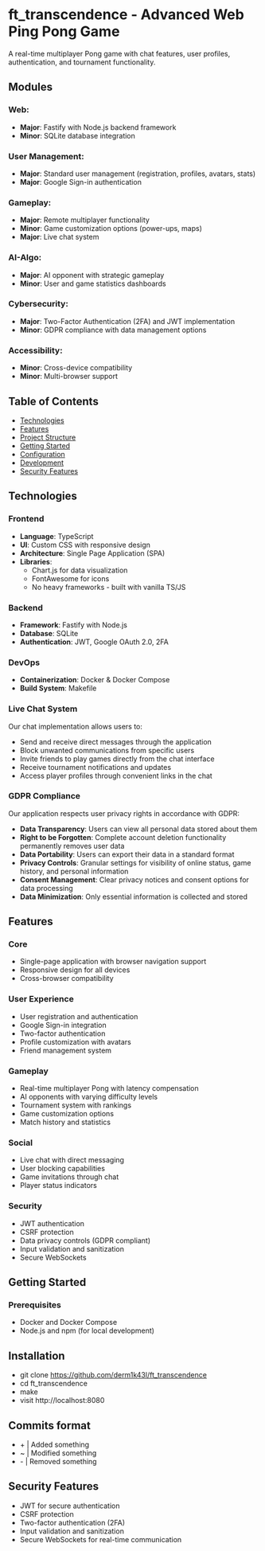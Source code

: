 # ft_transcendence - Advanced Web Ping Pong Game

A real-time multiplayer Pong game with chat features, user profiles, authentication, and tournament functionality.

## Modules
### Web:
- **Major**: Fastify with Node.js backend framework
- **Minor**: SQLite database integration

### User Management:
- **Major**: Standard user management (registration, profiles, avatars, stats)
- **Major**: Google Sign-in authentication

### Gameplay:
- **Major**: Remote multiplayer functionality
- **Minor**: Game customization options (power-ups, maps)
- **Major**: Live chat system

### AI-Algo:
- **Major**: AI opponent with strategic gameplay
- **Minor**: User and game statistics dashboards

### Cybersecurity:
- **Major**: Two-Factor Authentication (2FA) and JWT implementation
- **Minor**: GDPR compliance with data management options

### Accessibility:
- **Minor**: Cross-device compatibility
- **Minor**: Multi-browser support

## Table of Contents
- [Technologies](#technologies)
- [Features](#features)
- [Project Structure](#project-structure)
- [Getting Started](#getting-started)
- [Configuration](#configuration)
- [Development](#development)
- [Security Features](#security-features)

## Technologies

### Frontend
- **Language**: TypeScript
- **UI**: Custom CSS with responsive design
- **Architecture**: Single Page Application (SPA)
- **Libraries**:
  - Chart.js for data visualization
  - FontAwesome for icons
  - No heavy frameworks - built with vanilla TS/JS

### Backend 
- **Framework**: Fastify with Node.js
- **Database**: SQLite
- **Authentication**: JWT, Google OAuth 2.0, 2FA

### DevOps
- **Containerization**: Docker & Docker Compose
- **Build System**: Makefile

### Live Chat System
Our chat implementation allows users to:
- Send and receive direct messages through the application
- Block unwanted communications from specific users
- Invite friends to play games directly from the chat interface
- Receive tournament notifications and updates
- Access player profiles through convenient links in the chat

### GDPR Compliance
Our application respects user privacy rights in accordance with GDPR:

- **Data Transparency**: Users can view all personal data stored about them
- **Right to be Forgotten**: Complete account deletion functionality permanently removes user data
- **Data Portability**: Users can export their data in a standard format
- **Privacy Controls**: Granular settings for visibility of online status, game history, and personal information
- **Consent Management**: Clear privacy notices and consent options for data processing
- **Data Minimization**: Only essential information is collected and stored

## Features

### Core
- Single-page application with browser navigation support
- Responsive design for all devices
- Cross-browser compatibility

### User Experience
- User registration and authentication
- Google Sign-in integration
- Two-factor authentication
- Profile customization with avatars
- Friend management system

### Gameplay
- Real-time multiplayer Pong with latency compensation
- AI opponents with varying difficulty levels
- Tournament system with rankings
- Game customization options
- Match history and statistics

### Social
- Live chat with direct messaging
- User blocking capabilities
- Game invitations through chat
- Player status indicators

### Security
- JWT authentication
- CSRF protection
- Data privacy controls (GDPR compliant)
- Input validation and sanitization
- Secure  WebSockets

## Getting Started

### Prerequisites
- Docker and Docker Compose
- Node.js and npm (for local development)

## Installation
- git clone https://github.com/derm1k43l/ft_transcendence
- cd ft_transcendence
- make
- visit http://localhost:8080

## Commits format
- \+ | Added something 
- ~ | Modified something
- \- | Removed something

## Security Features

- JWT for secure authentication
- CSRF protection
- Two-factor authentication (2FA)
- Input validation and sanitization
- Secure WebSockets for real-time communication
